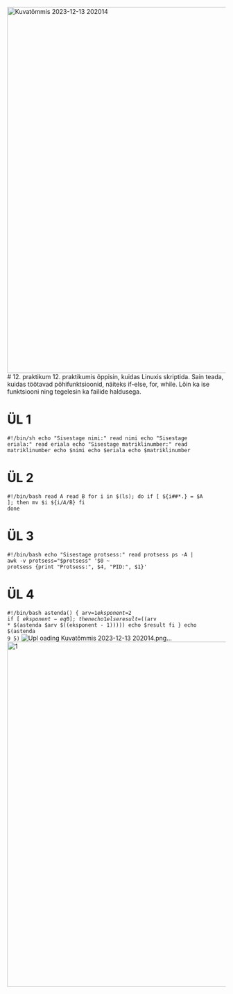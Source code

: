 <img width="842" alt="Kuvatõmmis 2023-12-13 202014" src="https://github.com/Siim0u/ops-steemid/assets/112852891/17b01941-5b21-427a-8f9c-949feefd7d18"># 12. praktikum
12. praktikumis õppisin, kuidas Linuxis skriptida. Sain teada, kuidas töötavad põhifunktsioonid, näiteks if-else, for, while. Lõin ka ise funktsiooni ning tegelesin ka failide haldusega.
# ÜL 1
<code>#!/bin/sh
echo "Sisestage nimi:"
read nimi
echo "Sisestage eriala:"
read eriala
echo "Sisestage matriklinumber:"
read matriklinumber
echo $nimi
echo $eriala
echo $matriklinumber</code>
# ÜL 2
<code>#!/bin/bash
read A
read B
for i in $(ls); do
    if [ ${i##*.} = $A ]; then
        mv $i ${i/$A/$B}
    fi
done</code>
# ÜL 3
<code>#!/bin/bash
echo "Sisestage protsess:"
read protsess
ps -A | awk -v protsess="$protsess" '$0 ~ protsess {print "Protsess:", $4, "PID:", $1}'</code>
# ÜL 4
<code>#!/bin/bash
astenda() {
  arv=$1
  eksponent=$2
  if [ $eksponent -eq 0 ]; then
    echo 1
  else
    result=$((arv * $(astenda $arv $((eksponent - 1)))))
    echo $result
  fi
}
echo $(astenda 9 5)</code>
![Upl<img width="953" alt="Kuvatõmmis 2023-12-13 213252" src="https://github.com/Siim0u/ops-steemid/assets/112852891/c16aae75-8ae1-4e56-a32c-032636626d1e">
<img width="865" alt="Kuvatõmmis 2023-12-13 212709" src="https://github.com/Siim0u/ops-steemid/assets/112852891/4397193b-9e69-4628-928c-da9086a84570">
<img width="887" alt="Kuvatõmmis 2023-12-13 212125" src="https://github.com/Siim0u/ops-steemid/assets/112852891/ca887971-1198-4bfe-a680-8001f0292cb8">
oading Kuvatõmmis 2023-12-13 202014.png…]()
<img width="794" alt="1" src="https://github.com/Siim0u/ops-steemid/assets/112852891/cabc0ecc-3878-42e1-8c50-645bd657072b">
